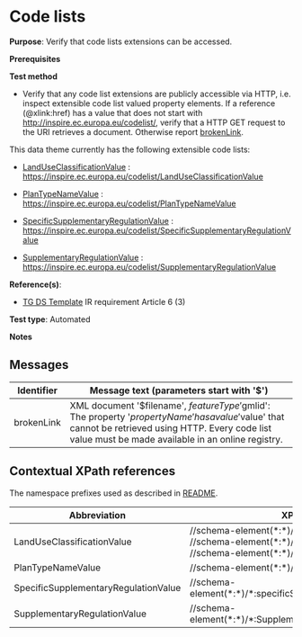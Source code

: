 # Code lists

**Purpose**: Verify that code lists extensions can be accessed.

**Prerequisites**

**Test method**

* Verify that any code list extensions are publicly accessible via HTTP, i.e. inspect extensible code list valued property elements. If a reference (@xlink:href) has a value that does not start with http://inspire.ec.europa.eu/codelist/, verify that a HTTP GET request to the URI retrieves a document. Otherwise report [brokenLink](#brokenLink).

This data theme currently has the following extensible code lists:

* [LandUseClassificationValue](#LandUseClassificationValue) : https://inspire.ec.europa.eu/codelist/LandUseClassificationValue

* [PlanTypeNameValue](#PlanTypeNameValue) : https://inspire.ec.europa.eu/codelist/PlanTypeNameValue

* [SpecificSupplementaryRegulationValue](#SpecificSupplementaryRegulationValue) :  https://inspire.ec.europa.eu/codelist/SpecificSupplementaryRegulationValue

* [SupplementaryRegulationValue](#SupplementaryRegulationValue) : https://inspire.ec.europa.eu/codelist/SupplementaryRegulationValue

**Reference(s)**: 

* [TG DS Template](./README.md#ref_TG_DS_tmpl) IR requirement Article 6 (3)

**Test type**: Automated

**Notes**

## Messages

Identifier  |  Message text (parameters start with '$')
---------------------------------------------------------- | -------------------------------------------------------------------------
brokenLink <a name="brokenLink"/>  |  XML document '$filename', $featureType '$gmlid': The property '$propertyName' has a value '$value' that cannot be retrieved using HTTP. Every code list value must be made available in an online registry. 

## Contextual XPath references

The namespace prefixes used as described in [README](./README.md#namespaces).

Abbreviation                                               |  XPath expression      |Multiplicity   |Voidable
---------------------------------------------------------- | -----------------------|---------------|---------------------------------
LandUseClassificationValue <a name ="LandUseClassificationValue"></a>	| //schema-element(\*:\*)/lunom:orderedList/@xlink:href <br> //schema-element(\*:\*)/lunom:specificValue/@xlink:href <br> //schema-element(\*:\*)/\:specificLandUse/@xlink:href | 1..\* <br> 1 <br> 1..\* | No <br> No <br> Yes
PlanTypeNameValue <a name ="PlanTypeNameValue"></a>	| //schema-element(\*:\*)/\*:planTypeName/@xlink:href | 1 | No  
SpecificSupplementaryRegulationValue <a name ="SpecificSupplementaryRegulationValue"></a>	| //schema-element(\*:\*)/\*:specificSupplementaryRegulation/@xlink:href | 1..\* | Yes
SupplementaryRegulationValue <a name ="SupplementaryRegulationValue"></a>	| //schema-element(\*:\*)/\*:SupplementaryRegulationValue/@xlink:href | 1..\* | No
